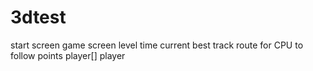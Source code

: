 3dtest
======

start screen
game screen
	level
		time
			current
			best
		track
			route for CPU to follow
				points
		player[]
			player
